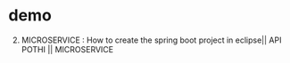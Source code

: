 # demo
2. MICROSERVICE : How to create the spring boot project in eclipse|| API POTHI || MICROSERVICE
